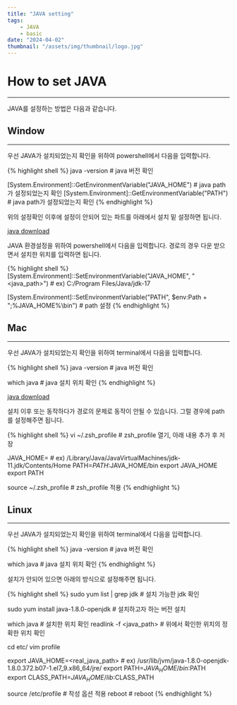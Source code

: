 ```yaml
---
title: "JAVA setting"
tags:
    - JAVA
    - basic
date: "2024-04-02"
thumbnail: "/assets/img/thumbnail/logo.jpg"
---
```


# How to set JAVA
---
JAVA를 설정하는 방법은 다음과 같습니다.

## Window
---
우선 JAVA가 설치되었는지 확인을 위하여 powershell에서 다음을 입력합니다.

{% highlight shell %}
java -version # java 버전 확인

[System.Environment]::GetEnvironmentVariable("JAVA_HOME") # java path가 설정되었는지 확인
[System.Environment]::GetEnvironmentVariable("PATH") # java path가 설정되었는지 확인
{% endhighlight %}

위의 설정확인 이후에 설정이 안되어 있는 파트를 아래에서 설치 밑 설정하면 됩니다.

[java download](https://www.oracle.com/java/technologies/downloads/#java17)

JAVA 환경설정을 위하여 powershell에서 다음을 입력합니다. 경로의 경우 다운 받으면서 설치한 위치를 입력하면 됩니다.

{% highlight shell %}
[System.Environment]::SetEnvironmentVariable("JAVA_HOME", "<java_path>") # ex) C:/Program Files/Java/jdk-17

[System.Environment]::SetEnvironmentVariable("PATH", $env:Path + ";%JAVA_HOME%\bin") # path 설정
{% endhighlight %}

## Mac
---
우선 JAVA가 설치되었는지 확인을 위하여 terminal에서 다음을 입력합니다.

{% highlight shell %}
java -version # java 버전 확인

which java # java 설치 위치 확인
{% endhighlight %}

[java download](https://www.oracle.com/kr/java/technologies/downloads/#jdk17-mac)

설치 이후 또는 동작하다가 경로의 문제로 동작이 안될 수 있습니다. 그럴 경우에 path를 설정해주면 됩니다.

{% highlight shell %}
vi ~/.zsh_profile # zsh_profile 열기, 아래 내용 추가 후 저장

JAVA_HOME=<path> # ex) /Library/Java/JavaVirtualMachines/jdk-11.jdk/Contents/Home
PATH=$PATH:$JAVA_HOME/bin
export JAVA_HOME
export PATH

source ~/.zsh_profile # zsh_profile 적용
{% endhighlight %}


## Linux
---
우선 JAVA가 설치되었는지 확인을 위하여 terminal에서 다음을 입력합니다.

{% highlight shell %}
java -version # java 버전 확인

which java # java 설치 위치 확인
{% endhighlight %}

설치가 안되어 있으면 아래의 방식으로 설정해주면 됩니다.

{% highlight shell %}
sudo yum list | grep jdk # 설치 가능한 jdk 확인

sudo yum install java-1.8.0-openjdk # 설치하고자 하는 버전 설치

which java # 설치한 위치 확인
readlink -f <java_path> # 위에서 확인한 위치의 정확한 위치 확인

cd etc/
vim profile

export JAVA_HOME=<real_java_path> # ex) /usr/lib/jvm/java-1.8.0-openjdk-1.8.0.372.b07-1.el7_9.x86_64/jre/
export PATH=$JAVA_HOME/bin:$PATH
export CLASS_PATH=$JAVA_HOME/lib:$CLASS_PATH

source /etc/profile # 작성 옵션 적용
reboot # reboot
{% endhighlight %}
